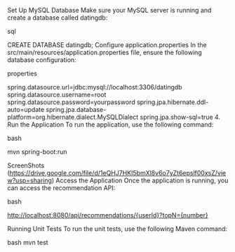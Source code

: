 




Set Up MySQL Database
Make sure your MySQL server is running and create a database called datingdb:

sql

CREATE DATABASE datingdb;
Configure application.properties
In the src/main/resources/application.properties file, ensure the following database configuration:

properties

spring.datasource.url=jdbc:mysql://localhost:3306/datingdb
spring.datasource.username=root
spring.datasource.password=yourpassword
spring.jpa.hibernate.ddl-auto=update
spring.jpa.database-platform=org.hibernate.dialect.MySQLDialect
spring.jpa.show-sql=true
4. Run the Application
To run the application, use the following command:

bash

mvn spring-boot:run

ScreenShots (https://drive.google.com/file/d/1eQHJ7HKI5bmXl8v6o7yZt6epslf00xsZ/view?usp=sharing)
Access the Application
Once the application is running, you can access the recommendation API:

bash

[http://localhost:8080/api/recommendations/{userId}?topN={number}](http://localhost:8080/api/recommendations/2?topN=2)

Running Unit Tests
To run the unit tests, use the following Maven command:

bash
mvn test

